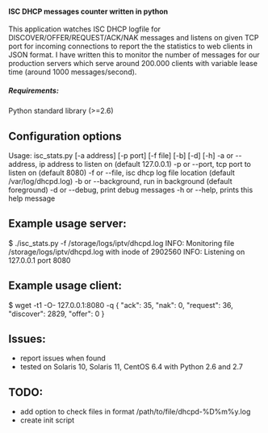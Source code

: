 #### ISC DHCP messages counter written in python

This application watches ISC DHCP logfile for DISCOVER/OFFER/REQUEST/ACK/NAK messages
and listens on given TCP port for incoming connections to report the the statistics to
web clients in JSON format.
I have written this to monitor the number of messages for our production servers which serve
around 200.000 clients with variable lease time (around 1000 messages/second).

##### Requirements:

Python standard library (>=2.6)


Configuration options
---------------------

Usage: isc_stats.py [-a address] [-p port] [-f file] [-b] [-d] [-h]
	-a or --address, ip address to listen on (default 127.0.0.1)
	-p or --port, tcp port to listen on (default 8080)
	-f or --file, isc dhcp log file location (default /var/log/dhcpd.log)
	-b or --background, run in background (default foreground)
	-d or --debug, print debug messages
	-h or --help, prints this help message


Example usage server:
---------------------

$ ./isc_stats.py -f /storage/logs/iptv/dhcpd.log
INFO: Monitoring file /storage/logs/iptv/dhcpd.log with inode of 2902560
INFO: Listening on 127.0.0.1 port 8080


Example usage client:
---------------------

$ wget -t1  -O- 127.0.0.1:8080 -q
{
    "ack": 35,
    "nak": 0,
    "request": 36,
    "discover": 2829,
    "offer": 0
}


Issues:
------
* report issues when found
* tested on Solaris 10, Solaris 11, CentOS 6.4 with Python 2.6 and 2.7


TODO:
-----
* add option to check files in format /path/to/file/dhcpd-%D%m%y.log
* create init script 
